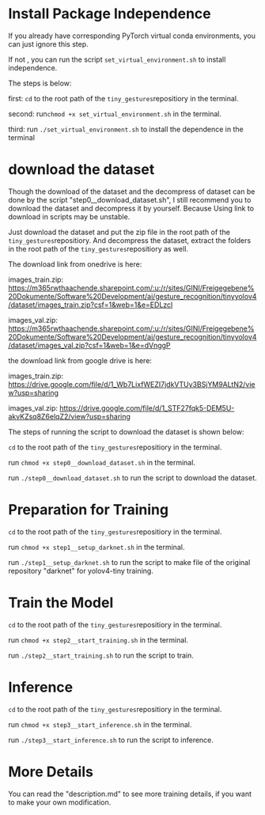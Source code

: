 # Install Package Independence

If you already have corresponding PyTorch virtual conda environments, you can just ignore this step.

If not ,  you can run the script `set_virtual_environment.sh` to install independence.

The steps is below:

first: `cd` to the root path of the `tiny_gestures`repositiory in the terminal.

second: run`chmod +x set_virtual_environment.sh` in the terminal.

third: run `./set_virtual_environment.sh` to install the dependence in the terminal



# download the dataset

Though the download of the dataset and the decompress of dataset can be done by the script "step0__download_dataset.sh", I still recommend you to download the dataset and decompress it by yourself. Because Using link to download in scripts may be unstable.

Just download the dataset and put the zip file in the root path of the `tiny_gestures`repositiory. And decompress the dataset, extract the folders in the root path of the `tiny_gestures`repositiory as well.

The download link from onedrive is here: 

images_train.zip:
https://m365rwthaachende.sharepoint.com/:u:/r/sites/GINI/Freigegebene%20Dokumente/Software%20Development/ai/gesture_recognition/tinyyolov4/dataset/images_train.zip?csf=1&web=1&e=EDLzcl

images_val.zip:
https://m365rwthaachende.sharepoint.com/:u:/r/sites/GINI/Freigegebene%20Dokumente/Software%20Development/ai/gesture_recognition/tinyyolov4/dataset/images_val.zip?csf=1&web=1&e=dVnggP

the download link from google drive is here:

images_train.zip:
https://drive.google.com/file/d/1_Wb7LixfWEZI7jdkVTUy3BSjYM9ALtN2/view?usp=sharing

images_val.zip:
https://drive.google.com/file/d/1_STF27fqk5-DEM5U-akvKZsq8Z6elqZ2/view?usp=sharing


The steps of running the script to download the dataset is shown below:

`cd` to the root path of the `tiny_gestures`repositiory in the terminal.

run `chmod +x step0__download_dataset.sh` in the terminal.

run `./step0__download_dataset.sh` to run the script to download the dataset.



# Preparation for Training

`cd` to the root path of the `tiny_gestures`repositiory in the terminal.

run `chmod +x step1__setup_darknet.sh` in the terminal.

run `./step1__setup_darknet.sh` to run the script to make file of the original repository "darknet" for yolov4-tiny training.





# Train the Model

`cd` to the root path of the `tiny_gestures`repositiory in the terminal.

run `chmod +x step2__start_training.sh` in the terminal.

run `./step2__start_training.sh` to run the script to train.





# Inference

`cd` to the root path of the `tiny_gestures`repositiory in the terminal.

run `chmod +x step3__start_inference.sh` in the terminal.

run `./step3__start_inference.sh` to run the script to inference.


# More Details

You can read the "description.md" to see more training details, if you want to make your own modification.